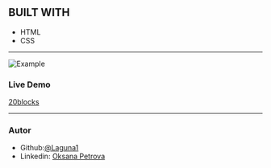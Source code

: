 # 
# 
## BUILT WITH
*  HTML
*  CSS
***
 ![Example]()

### Live Demo  
 [20blocks](https://laguna1.github.io/Anna/)
***


### Autor
 - Github:[@Laguna1](https://github.com/Laguna1)
 - Linkedin: [Oksana Petrova](https://www.linkedin.com/in/oksana-petrova-005bb0145/)
